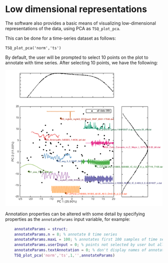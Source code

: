# Low dimensional representations

The software also provides a basic means of visualizing low-dimensional representations of the data, using PCA as `TSQ_plot_pca`.

This can be done for a time-series dataset as follows:

    TSQ_plot_pca('norm','ts')
    
By default, the user will be prompted to select 10 points on the plot to annotate with time series.
After selecting 10 points, we have the following:

![pca_image](pca_ungrouped.png)

Annotation properties can be altered with some detail by specifying properties as the `annotateParams` input variable, for example:

```matlab
    annotateParams = struct;
    annotateParams.n = 8; % annotate 8 time series
    annotateParams.maxL = 100; % annotates first 100 samples of time series
    annotateParams.userInput = 0; % points not selected by user but allocated randomly
    annotateParams.textAnnotation = 0; % don't display names of annotated time series
    TSQ_plot_pca('norm','ts',1,'',annotateParams)
```